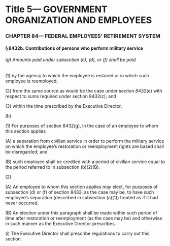 
# Title 5— GOVERNMENT ORGANIZATION AND EMPLOYEES
### CHAPTER 84— FEDERAL EMPLOYEES’ RETIREMENT SYSTEM
#### § 8432b. Contributions of persons who perform military service
###### (g) Amounts paid under subsection (c), (d), or (f) shall be paid

(1) by the agency to which the employee is restored or in which such employee is reemployed;

(2) from the same source as would be the case under section 8432(e) with respect to sums required under section 8432(c); and

(3) within the time prescribed by the Executive Director.

(h)

(1) For purposes of section 8432(g), in the case of an employee to whom this section applies

(A) a separation from civilian service in order to perform the military service on which the employee’s restoration or reemployment rights are based shall be disregarded; and

(B) such employee shall be credited with a period of civilian service equal to the period referred to in subsection (b)(2)(B).

(2)

(A) An employee to whom this section applies may elect, for purposes of subsection (d) or (f) of section 8433, as the case may be, to have such employee’s separation (described in subsection (a)(1)) treated as if it had never occurred.

(B) An election under this paragraph shall be made within such period of time after restoration or reemployment (as the case may be) and otherwise in such manner as the Executive Director prescribes.

(i) The Executive Director shall prescribe regulations to carry out this section.
